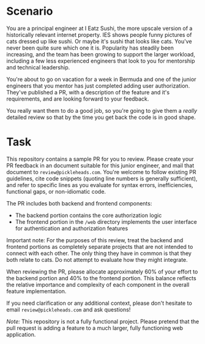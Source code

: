 # Scenario

You are a principal engineer at I Eatz Sushi, the more upscale version of a
historically relevant internet property. IES shows people funny pictures of cats
dressed up like sushi. Or maybe it's sushi that looks like cats. You've never
been quite sure which one it is. Popularity has steadily been increasing, and
the team has been growing to support the larger workload, including a few less
experienced engineers that look to you for mentorship and technical leadership.

You're about to go on vacation for a week in Bermuda and one of the junior
engineers that you mentor has just completed adding user authorization. They've
published a PR, with a description of the feature and it's requirements, and are
looking forward to your feedback.

You really want them to do a good job, so you're going to give them a _really_
detailed review so that by the time you get back the code is in good shape.

# Task

This repository contains a sample PR for you to review. Please create your PR
feedback in an document suitable for this junior engineer, and mail that
document to `review@pickleheads.com`. You're welcome to follow existing PR
guidelines, cite code snippets (quoting line numbers is generally sufficient),
and refer to specific lines as you evaluate for syntax errors, inefficiencies,
functional gaps, or non-idiomatic code.

The PR includes both backend and frontend components:
- The backend portion contains the core authorization logic
- The frontend portion in the `/web` directory implements the user interface for authentication and authorization features

Important note: For the purposes of this review, treat the backend and frontend portions as completely separate projects that are not intended to connect with each other. The only thing they have in common is that they both relate to cats. Do not attempt to evaluate how they might integrate.

When reviewing the PR, please allocate approximately 60% of your effort to the backend portion and 40% to the frontend portion. This balance reflects the relative importance and complexity of each component in the overall feature implementation.

If you need clarification or any additional context, please don't hesitate to
email `review@pickleheads.com` and ask questions!

_Note:_ This repository is not a fully functional project. Please pretend that
the pull request is adding a feature to a much larger, fully functioning web
application.

